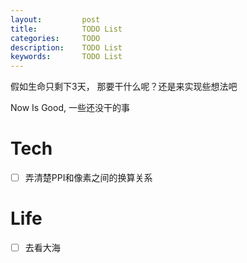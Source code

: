 ```yaml
---
layout:     	post
title:      	TODO List
categories: 	TODO
description:   	TODO List
keywords: 		TODO List
---
```

假如生命只剩下3天， 那要干什么呢？还是来实现些想法吧



Now Is Good, 一些还没干的事

# Tech

- [ ] 弄清楚PPI和像素之间的换算关系

# Life

- [ ] 去看大海

